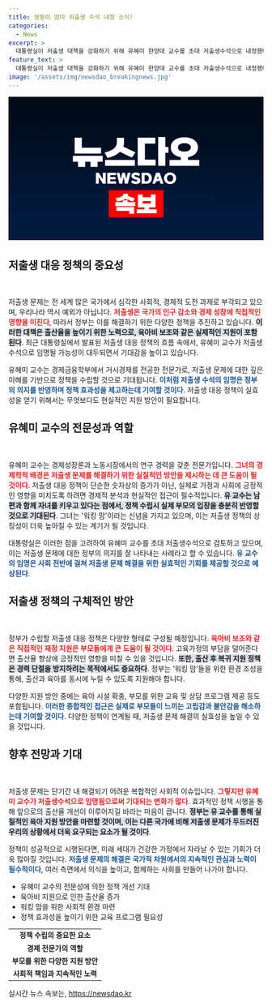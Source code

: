 ```yaml
---
title: 쌍둥이 엄마 저출생 수석 내정 소식!
categories:
  - News
excerpt: >
  대통령실이 저출생 대책을 강화하기 위해 유혜미 한양대 교수를 초대 저출생수석으로 내정했다. 그녀의 육아비 보조 정책 제안이 주목받으며, 이 임명으로 여성의 목소리가 더욱 커질 것으로 기대된다. 클릭해 더 알아보세요!
feature_text: >
  대통령실이 저출생 대책을 강화하기 위해 유혜미 한양대 교수를 초대 저출생수석으로 내정했다. 그녀의 육아비 보조 정책 제안이 주목받으며, 이 임명으로 여성의 목소리가 더욱 커질 것으로 기대된다. 클릭해 더 알아보세요!
image: '/assets/img/newsdao_breakingnews.jpg'
---
```


<p><img src="/assets/img/newsdao_breakingnews.jpg" alt="ontimetimes 속보" /></p>

<h2 data-ke-size="size26">저출생 대응 정책의 중요성</h2>

<p data-ke-size="size16">&nbsp;</p>

<p>저출생 문제는 전 세계 많은 국가에서 심각한 사회적, 경제적 도전 과제로 부각되고 있으며, 우리나라 역시 예외가 아닙니다. <b><span style="color: #ee2323;">저출생은 국가의 인구 감소와 경제 성장에 직접적인 영향을 미친다</span></b>, 따라서 정부는 이를 해결하기 위한 다양한 정책을 추진하고 있습니다. <b><span style="background-color: #21538527;">이러한 대책은 출산율을 높이기 위한 노력으로, 육아비 보조와 같은 실제적인 지원이 포함된다</span></b>. 최근 대통령실에서 발표된 저출생 대응 정책의 흐름 속에서, 유혜미 교수가 저출생수석으로 임명될 가능성이 대두되면서 기대감을 높이고 있습니다. </p>

<p>유혜미 교수는 경제금융학부에서 거시경제를 전공한 전문가로, 저출생 문제에 대한 깊은 이해를 기반으로 정책을 수립할 것으로 기대됩니다. <b><span style="color: #1a5490;">이처럼 저출생 수석의 임명은 정부의 의지를 반영하며 정책 효과성을 제고하는데 기여할 것이다</span></b>. 저출생 대응 정책이 실효성을 얻기 위해서는 무엇보다도 현실적인 지원 방안이 필요합니다.</p>

<h2 data-ke-size="size26">유혜미 교수의 전문성과 역할</h2>

<p data-ke-size="size16">&nbsp;</p>

<p>유혜미 교수는 경제성장론과 노동시장에서의 연구 경력을 갖춘 전문가입니다. <b><span style="color: #ee2323;">그녀의 경제학적 배경은 저출생 문제를 해결하기 위한 실질적인 방안을 제시하는 데 큰 도움이 될 것이다</span></b>. 저출생 대응 정책이 단순한 숫자상의 증가가 아닌, 실제로 가정과 사회에 긍정적인 영향을 미치도록 하려면 경제적 분석과 현실적인 접근이 필수적입니다. <b><span style="background-color: #21538527;">유 교수는 남편과 함께 자녀를 키우고 있다는 점에서, 정책 수립시 실제 부모의 입장을 충분히 반영할 것으로 기대된다</span></b>. 그녀는 '워킹 맘'이라는 신념을 가지고 있으며, 이는 저출생 정책의 상징성이 더욱 높아질 수 있는 계기가 될 것입니다.</p>

<p>대통령실은 이러한 점을 고려하여 유혜미 교수를 초대 저출생수석으로 검토하고 있으며, 이는 저출생 문제에 대한 정부의 의지를 잘 나타내는 사례라고 할 수 있습니다. <b><span style="color: #1a5490;">유 교수의 임명은 사회 전반에 걸쳐 저출생 문제 해결을 위한 실효적인 기회를 제공할 것으로 예상된다</span></b>.</p>

<h2 data-ke-size="size26">저출생 정책의 구체적인 방안</h2>

<p data-ke-size="size16">&nbsp;</p>

<p>정부가 수립할 저출생 대응 정책은 다양한 형태로 구성될 예정입니다. <b><span style="color: #ee2323;">육아비 보조와 같은 직접적인 재정 지원은 부모들에게 큰 도움이 될 것이다</span></b>. 고육가정의 부담을 덜어준다면 출산율 향상에 긍정적인 영향을 미칠 수 있을 것입니다. <b><span style="background-color: #21538527;">또한, 출산 후 복귀 지원 정책은 경력 단절을 방지하려는 목적에서도 중요하다</span></b>. 정부는 ‘워킹 맘’들을 위한 환경 조성을 통해, 출산과 육아를 동시에 누릴 수 있도록 지원해야 합니다.</p>

<p>다양한 지원 방안 중에는 육아 시설 확충, 부모를 위한 교육 및 상담 프로그램 제공 등도 포함됩니다. <b><span style="color: #1a5490;">이러한 종합적인 접근은 실제로 부모들이 느끼는 고립감과 불안감을 해소하는데 기여할 것이다</span></b>. 다양한 정책이 연계될 때, 저출생 문제 해결의 실효성을 높일 수 있을 것입니다.</p>

<h2 data-ke-size="size26">향후 전망과 기대</h2>

<p data-ke-size="size16">&nbsp;</p>

<p>저출생 문제는 단기간 내 해결되기 어려운 복합적인 사회적 이슈입니다. <b><span style="color: #ee2323;">그렇지만 유혜미 교수가 저출생수석으로 임명됨으로써 기대되는 변화가 많다</span></b>. 효과적인 정책 시행을 통해 앞으로의 출산율 개선이 이루어지길 바라는 마음이 큽니다. <b><span style="background-color: #21538527;">정부는 유 교수를 통해 실질적인 육아 지원 방안을 마련할 것이며, 이는 다른 국가에 비해 저출생 문제가 두드러진 우리의 상황에서 더욱 요구되는 요소가 될 것이다</span></b>.</p>

<p>정책이 성공적으로 시행된다면, 미래 세대가 건강한 가정에서 자라날 수 있는 기회가 더욱 많아질 것입니다. <b><span style="color: #1a5490;">저출생 문제의 해결은 국가적 차원에서의 지속적인 관심과 노력이 필수적이다</span></b>, 여러 측면에서 의식을 높이고, 함께하는 사회를 만들어 나가야 합니다. </p>

<ul>
<li>유혜미 교수의 전문성에 의한 정책 개선 기대</li>
<li>육아비 지원으로 인한 출산율 증가</li>
<li>워킹 맘을 위한 사회적 환경 마련</li>
<li>정책 효과성을 높이기 위한 교육 프로그램 필요성</li>
</ul>

<table>
<tr>
<td style="text-align: center; height: 17px;"><b>정책 수립의 중요한 요소</b></td>
</tr>
<tr>
<td style="text-align: center; height: 17px;"><b>경제 전문가의 역할</b></td>
</tr>
<tr>
<td style="text-align: center; height: 17px;"><b>부모를 위한 다양한 지원 방안</b></td>
</tr>
<tr>
<td style="text-align: center; height: 17px;"><b>사회적 책임과 지속적인 노력</b></td>
</tr>
</table>

<p data-ke-size="size16"></p>
실시간 뉴스 속보는, <a href="https://newsdao.kr" rel="dofollow">https://newsdao.kr</a>


